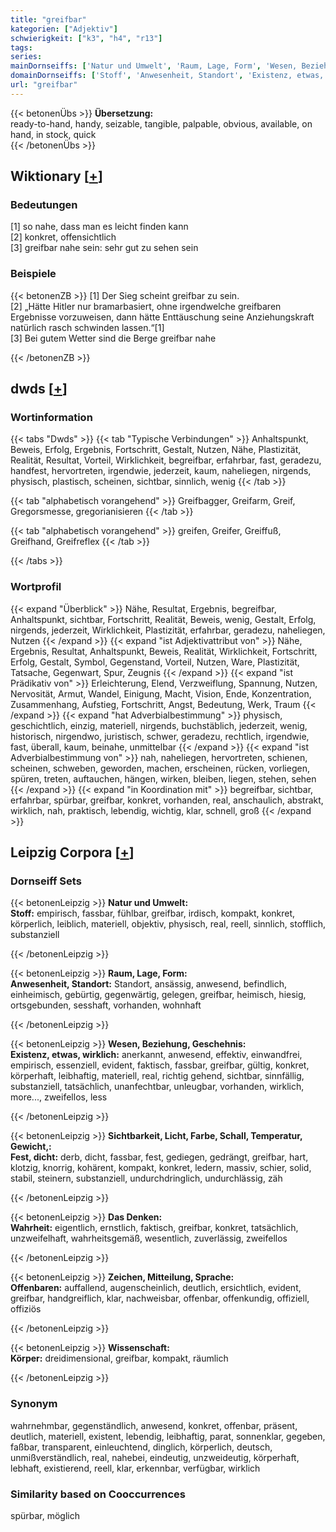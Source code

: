 ```yaml
---
title: "greifbar"
kategorien: ["Adjektiv"]
schwierigkeit: ["k3", "h4", "r13"]
tags:
series:
mainDornseiffs: ['Natur und Umwelt', 'Raum, Lage, Form', 'Wesen, Beziehung, Geschehnis', 'Sichtbarkeit, Licht, Farbe, Schall, Temperatur, Gewicht,', 'Das Denken', 'Zeichen, Mitteilung, Sprache', 'Wissenschaft']
domainDornseiffs: ['Stoff', 'Anwesenheit, Standort', 'Existenz, etwas, wirklich', 'Fest, dicht', 'Wahrheit', 'Offenbaren', 'Körper']
url: "greifbar"
---
```


{{< betonenÜbs >}}
**Übersetzung:**  
ready-to-hand, handy, seizable, tangible, palpable, obvious, available, on hand, in stock, quick  
{{< /betonenÜbs >}}

## Wiktionary [[+](https://de.wiktionary.org/wiki/greifbar)]

### Bedeutungen
[1] so nahe, dass man es leicht finden kann  
[2] konkret, offensichtlich  
[3] greifbar nahe sein: sehr gut zu sehen sein  

### Beispiele
{{< betonenZB >}}
[1] Der Sieg scheint greifbar zu sein.  
[2] „Hätte Hitler nur bramarbasiert, ohne irgendwelche greifbaren Ergebnisse vorzuweisen, dann hätte Enttäuschung seine Anziehungskraft natürlich rasch schwinden lassen.“[1]  
[3] Bei gutem Wetter sind die Berge greifbar nahe  

{{< /betonenZB >}}


## dwds [[+](https://www.dwds.de/wb/greifbar)]

### Wortinformation
{{< tabs "Dwds" >}}
{{< tab "Typische Verbindungen" >}}
Anhaltspunkt, Beweis, Erfolg, Ergebnis, Fortschritt, Gestalt, Nutzen, Nähe, Plastizität, Realität, Resultat, Vorteil, Wirklichkeit, begreifbar, erfahrbar, fast, geradezu, handfest, hervortreten, irgendwie, jederzeit, kaum, naheliegen, nirgends, physisch, plastisch, scheinen, sichtbar, sinnlich, wenig
{{< /tab >}}

{{< tab "alphabetisch vorangehend" >}}
Greifbagger, Greifarm, Greif, Gregorsmesse, gregorianisieren
{{< /tab >}}

{{< tab "alphabetisch vorangehend" >}}
greifen, Greifer, Greiffuß, Greifhand, Greifreflex
{{< /tab >}}

{{< /tabs >}}

### Wortprofil
{{< expand "Überblick" >}} Nähe, Resultat, Ergebnis, begreifbar, Anhaltspunkt, sichtbar, Fortschritt, Realität, Beweis, wenig, Gestalt, Erfolg, nirgends, jederzeit, Wirklichkeit, Plastizität, erfahrbar, geradezu, naheliegen, Nutzen {{< /expand >}}
{{< expand "ist Adjektivattribut von" >}} Nähe, Ergebnis, Resultat, Anhaltspunkt, Beweis, Realität, Wirklichkeit, Fortschritt, Erfolg, Gestalt, Symbol, Gegenstand, Vorteil, Nutzen, Ware, Plastizität, Tatsache, Gegenwart, Spur, Zeugnis {{< /expand >}}
{{< expand "ist Prädikativ von" >}} Erleichterung, Elend, Verzweiflung, Spannung, Nutzen, Nervosität, Armut, Wandel, Einigung, Macht, Vision, Ende, Konzentration, Zusammenhang, Aufstieg, Fortschritt, Angst, Bedeutung, Werk, Traum {{< /expand >}}
{{< expand "hat Adverbialbestimmung" >}} physisch, geschichtlich, einzig, materiell, nirgends, buchstäblich, jederzeit, wenig, historisch, nirgendwo, juristisch, schwer, geradezu, rechtlich, irgendwie, fast, überall, kaum, beinahe, unmittelbar {{< /expand >}}
{{< expand "ist Adverbialbestimmung von" >}} nah, naheliegen, hervortreten, schienen, scheinen, schweben, geworden, machen, erscheinen, rücken, vorliegen, spüren, treten, auftauchen, hängen, wirken, bleiben, liegen, stehen, sehen {{< /expand >}}
{{< expand "in Koordination mit" >}} begreifbar, sichtbar, erfahrbar, spürbar, greifbar, konkret, vorhanden, real, anschaulich, abstrakt, wirklich, nah, praktisch, lebendig, wichtig, klar, schnell, groß {{< /expand >}}

## Leipzig Corpora [[+](https://corpora.uni-leipzig.de/en/res?word=greifbar&corpusId=deu_newscrawl-public_2018)]

### Dornseiff Sets
{{< betonenLeipzig >}}
**Natur und Umwelt:**  
**Stoff:** empirisch, fassbar, fühlbar, greifbar, irdisch, kompakt, konkret, körperlich, leiblich, materiell, objektiv, physisch, real, reell, sinnlich, stofflich, substanziell  

{{< /betonenLeipzig >}}


{{< betonenLeipzig >}}
**Raum, Lage, Form:**  
**Anwesenheit, Standort:** Standort, ansässig, anwesend, befindlich, einheimisch, gebürtig, gegenwärtig, gelegen, greifbar, heimisch, hiesig, ortsgebunden, sesshaft, vorhanden, wohnhaft  

{{< /betonenLeipzig >}}


{{< betonenLeipzig >}}
**Wesen, Beziehung, Geschehnis:**  
**Existenz, etwas, wirklich:** anerkannt, anwesend, effektiv, einwandfrei, empirisch, essenziell, evident, faktisch, fassbar, greifbar, gültig, konkret, körperhaft, leibhaftig, materiell, real, richtig gehend, sichtbar, sinnfällig, substanziell, tatsächlich, unanfechtbar, unleugbar, vorhanden, wirklich, more..., zweifellos, less  

{{< /betonenLeipzig >}}


{{< betonenLeipzig >}}
**Sichtbarkeit, Licht, Farbe, Schall, Temperatur, Gewicht,:**  
**Fest, dicht:** derb, dicht, fassbar, fest, gediegen, gedrängt, greifbar, hart, klotzig, knorrig, kohärent, kompakt, konkret, ledern, massiv, schier, solid, stabil, steinern, substanziell, undurchdringlich, undurchlässig, zäh  

{{< /betonenLeipzig >}}


{{< betonenLeipzig >}}
**Das Denken:**  
**Wahrheit:** eigentlich, ernstlich, faktisch, greifbar, konkret, tatsächlich, unzweifelhaft, wahrheitsgemäß, wesentlich, zuverlässig, zweifellos  

{{< /betonenLeipzig >}}


{{< betonenLeipzig >}}
**Zeichen, Mitteilung, Sprache:**  
**Offenbaren:** auffallend, augenscheinlich, deutlich, ersichtlich, evident, greifbar, handgreiflich, klar, nachweisbar, offenbar, offenkundig, offiziell, offiziös  

{{< /betonenLeipzig >}}


{{< betonenLeipzig >}}
**Wissenschaft:**  
**Körper:** dreidimensional, greifbar, kompakt, räumlich  

{{< /betonenLeipzig >}}

### Synonym
wahrnehmbar, gegenständlich, anwesend, konkret, offenbar, präsent, deutlich, materiell, existent, lebendig, leibhaftig, parat, sonnenklar, gegeben, faßbar, transparent, einleuchtend, dinglich, körperlich, deutsch, unmißverständlich, real, nahebei, eindeutig, unzweideutig, körperhaft, lebhaft, existierend, reell, klar, erkennbar, verfügbar, wirklich


### Similarity based on Cooccurrences
spürbar, möglich

